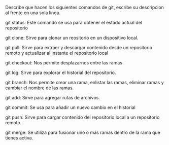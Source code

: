 Describe que hacen los siguientes comandos de git, escribe su descripcion al frente en una sola linea.

git status: Este comando se usa para obtener el estado actual del repositorio

git clone: Sirve para clonar un reositorio en un dispositivo local.

git pull: Sirve para extraer y descargar contenido desde un repositorio remoto y actualizar al instante el repositorio local

git checkout: Nos permite desplazarnos entre las ramas

git log: Sirve para explorar el historial del repositorio.

git branch: Nos permite crear una rama, enlistar las ramas, eliminar ramas y cambiar el nombre de las ramas.

git add: Sirve para agregar rutas de archivos.

git commit: Se usa para añadir un nuevo cambio en el historial

git push: Sirve para  cargar contenido del repositorio local a un repositorio remoto.

git merge: Se utiliza para fusionar uno o más ramas dentro de la rama que tienes activa.
